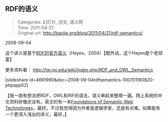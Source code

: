 RDF的语义
---
    
> Categories: 幻灯片, 旧文, 语义网  
> Time: 2011-04-21  
> Original url: <http://baojie.org/blog/2011/04/21/rdf-semantics/>
    
2008-09-04

这个讲义是基于[RDF的官方语义](https://www.w3.org/TR/rdf-mt/)（Hayes，2004）【题外话，这个Hayes是个老顽童】

更多资料看： <http://tw.rpi.edu/wiki/index.php/RDF_and_OWL_Semantics>

[slideshare id=4661990&doc=2008-09-04rdfsemantics-100701160820-phpapp02]

【我一直有想法把RDF，OWL和RIF的语法，语义串起来整理一遍。网上系统的中文资料好像还没有。英文的有一本[Foundations of Semantic Web Technologies](http://www.semantic-web-book.org/page/Foundations_of_Semantic_Web_Technologies)，最好。不过我觉得因为作者是逻辑学家，还是有点难。如果能有一个更深入浅出的讲义，最好。】     
    